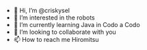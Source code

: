 - 👋 Hi, I’m @criskysel
- 👀 I’m interested in the robots 
- 🌱 I’m currently learning Java in Codo a Codo
- 💞️ I’m looking to collaborate with you
- 📫 How to reach me Hiromitsu 

<!---
criskysel/criskysel is a ✨ special ✨ repository because its `README.md` (this file) appears on your GitHub profile.
You can click the Preview link to take a look at your changes.
---
